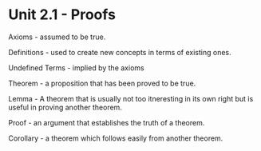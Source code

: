 
# Unit 2.1 - Proofs

Axioms - assumed to be true.

Definitions - used to create new concepts in terms of existing ones.

Undefined Terms - implied by the axioms

Theorem - a proposition that has been proved to be true.

Lemma - A theorem that is usually not too itneresting in its own right but is useful in proving another theorem.

Proof - an argument that establishes the truth of a theorem.

Corollary - a theorem which follows easily from another theorem.
